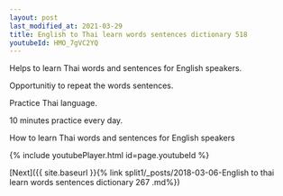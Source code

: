 ```yaml
---
layout: post
last_modified_at: 2021-03-29
title: English to Thai learn words sentences dictionary 518 
youtubeId: HMO_7gVC2YQ
---
```

 
 
Helps to learn Thai words and sentences for English speakers.

Opportunitiy to repeat the words sentences. 

Practice Thai language. 
 
10 minutes practice every day. 
 
How to learn Thai words and sentences for English speakers 
 
{% include youtubePlayer.html id=page.youtubeId %}
 
 
[Next]({{ site.baseurl }}{% link  split1/_posts/2018-03-06-English to thai learn words sentences dictionary 267 .md%})
 
